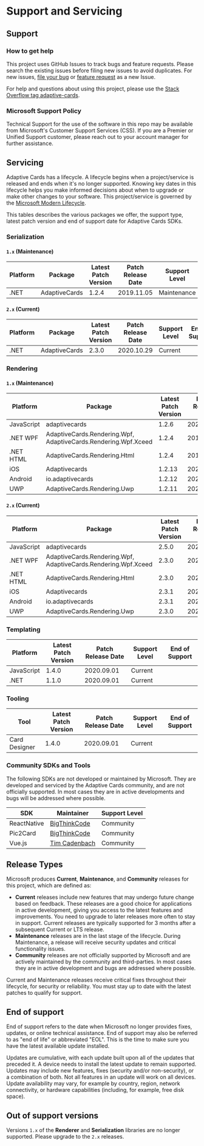 # Support and Servicing

## Support

### How to get help

This project uses GitHub Issues to track bugs and feature requests. Please search the existing issues before filing new issues to avoid duplicates. For new issues, [file your bug](https://github.com/microsoft/AdaptiveCards/issues/new?assignees=&amp;labels=Bug&amp;template=bug_report.md&amp;title=%5BPlatform%5D%5BBroad+Issue+Category+if+applicable+%28eg+Accessibility%29%5D+%5BBug+Title%5D) or [feature request](https://github.com/microsoft/AdaptiveCards/issues/new?assignees=dclaux%2C+matthidinger%2C+shalinijoshi19&amp;labels=Request&amp;template=feature_request.md&amp;title=%5BPlatform%5D%5BBroader+Feature+Request+Category+if+applicable%5D+Title) as a new Issue.

For help and questions about using this project, please use the [Stack Overflow tag adaptive-cards](https://stackoverflow.com/questions/tagged/adaptive-cards).

### Microsoft Support Policy

Technical Support for the use of the software in this repo may be available from Microsoft&#39;s Customer Support Services (CSS). If you are a Premier or Unified Support customer, please reach out to your account manager for further assistance.

## Servicing

Adaptive Cards has a lifecycle. A lifecycle begins when a project/service is released and ends when it's no longer supported. Knowing key dates in this lifecycle helps you make informed decisions about when to upgrade or make other changes to your software. This project/service is governed by the [Microsoft Modern Lifecycle](https://support.microsoft.com/help/30881/modern-lifecycle-policy).

This tables describes the various packages we offer, the support type, latest patch version and end of support date for Adaptive Cards SDKs.

### Serialization

#### `1.x` (Maintenance)

| **Platform** | **Package** | **Latest Patch Version** | **Patch Release Date** | **Support Level** | **End of Support** |
| --- | --- | --- | --- | --- | --- |
| .NET | AdaptiveCards | 1.2.4 | 2019.11.05 | Maintenance | 2020.12.31 |

#### `2.x` (Current)

| **Platform** | **Package** | **Latest Patch Version** | **Patch Release Date** | **Support Level** | **End of Support** |
|  --- | --- | --- | --- | --- | --- |
| .NET | AdaptiveCards | 2.3.0 | 2020.10.29 | Current |


### Rendering

#### `1.x` (Maintenance)

| **Platform** | **Package** | **Latest Patch Version** | **Patch Release Date** | **Support Level** | **End of Support** |
| --- | --- | --- | --- | --- | --- |
| JavaScript | adaptivecards | 1.2.6 | 2020.06.01 | Maintenance | 2020.12.31 |
| .NET WPF | AdaptiveCards.Rendering.Wpf, AdaptiveCards.Rendering.Wpf.Xceed | 1.2.4 | 2019.11.05 | Maintenance | 2020.12.31 |
| .NET HTML | AdaptiveCards.Rendering.Html | 1.2.4 | 2019.11.05 | Maintenance | 2020.12.31 |
| iOS | Adaptivecards | 1.2.13 | 2020.10.30 | Maintenance | 2020.12.31 |
| Android | io.adaptivecards | 1.2.12 | 2020.09.01 | Maintenance | 2020.12.31 |
| UWP | AdaptiveCards.Rendering.Uwp | 1.2.11 | 2020.08.03 | Maintenance | 2020.12.31 |

#### `2.x` (Current)

| **Platform** | **Package** | **Latest Patch Version** | **Patch Release Date** | **Support Level** | **End of Support** |
| --- | --- | --- | --- | --- | --- |
| JavaScript | adaptivecards | 2.5.0 | 2020.10.31 | Current |
| .NET WPF | AdaptiveCards.Rendering.Wpf, AdaptiveCards.Rendering.Wpf.Xceed | 2.3.0 | 2020.10.29 | Current |
| .NET HTML | AdaptiveCards.Rendering.Html | 2.3.0 | 2020.10.29 | Maintenance |
| iOS | Adaptivecards | 2.3.1 | 2020.11.04 | Current |
| Android | io.adaptivecards | 2.3.1 | 2020.11.04 | Current |
| UWP | AdaptiveCards.Rendering.Uwp | 2.3.0 | 2020.10.30 | Current |

### Templating

|  **Platform** | **Latest Patch Version** | **Patch Release Date** | **Support Level** | **End of Support** |
|  --- | --- | --- | --- | --- |
| JavaScript | 1.4.0 | 2020.09.01 | Current |
| .NET | 1.1.0 | 2020.09.01 | Current |

### Tooling

| **Tool** | **Latest Patch Version** | **Patch Release Date** | **Support Level** | **End of Support** |
| --- | --- | --- | --- | --- |
| Card Designer | 1.4.0 | 2020.09.01 | Current |

### Community SDKs and Tools

The following SDKs are not developed or maintained by Microsoft. They are developed and serviced by the Adaptive Cards community, and are not officially supported. In most cases they are in active developments and bugs will be addressed where possible.

| **SDK** | **Maintainer** | **Support Level** |
| --- | --- | --- |
| ReactNative | [BigThinkCode](https://github.com/BigThinkcode) | Community |
| Pic2Card | [BigThinkCode](https://github.com/BigThinkcode) | Community |
| Vue.js | [Tim Cadenbach](https://github.com/DeeJayTC) | Community |

## Release Types

Microsoft produces **Current**, **Maintenance**, and **Community** releases for this project, which are defined as:

- **Current**  releases include new features that may undergo future change based on feedback. These releases are a good choice for applications in active development, giving you access to the latest features and improvements. You need to upgrade to later releases more often to stay in support. Current releases are typically supported for 3 months after a subsequent Current or LTS release.
- **Maintenance** releases are in the last stage of the lifecycle. During Maintenance, a release will receive security updates and critical functionality issues.
- **Community** releases are not officially supported by Microsoft and are actively maintained by the community and third-parties. In most cases they are in active development and bugs are addressed where possible.

Current and Maintenance releases receive critical fixes throughout their lifecycle, for security or reliability. You must stay up to date with the latest patches to qualify for support.

## End of support

End of support refers to the date when Microsoft no longer provides fixes, updates, or online technical assistance. End of support may also be referred to as "end of life" or abbreviated "EOL". This is the time to make sure you have the latest available update installed.

Updates are cumulative, with each update built upon all of the updates that preceded it. A device needs to install the latest update to remain supported. Updates may include new features, fixes (security and/or non-security), or a combination of both. Not all features in an update will work on all devices. Update availability may vary, for example by country, region, network connectivity, or hardware capabilities (including, for example, free disk space).

## Out of support versions

Versions `1.x` of the **Renderer** and **Serialization** libraries are no longer supported. Please upgrade to the `2.x` releases.
